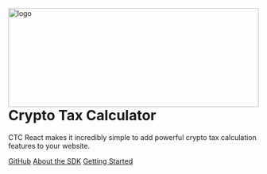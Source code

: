 <img align="right" width="220" height="200" style="margin:auto;    width: 100%;" title="logo" src="https://app.cryptotaxcalculator.io/assets/logo-B4m9IQj8.svg">

# Crypto Tax Calculator

CTC React makes it incredibly simple to add powerful crypto tax calculation features to your website.

[GitHub](https://github.com/cryptotaxcalculator/react-sdk/)
[About the SDK](README.md)
[Getting Started](GettingStarted.md)
